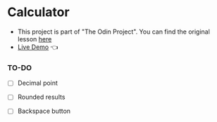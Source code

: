 # Calculator
- This project is part of "The Odin Project". You can find the original lesson [here](https://www.theodinproject.com/lessons/foundations-calculator)
- [Live Demo](https://causadev.github.io/Calculator/) 👈

### TO-DO
- [ ] Decimal point
- [ ] Rounded results
- [ ] Backspace button

